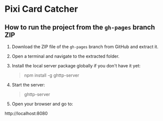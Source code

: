 # Pixi Card Catcher

## How to run the project from the `gh-pages` branch ZIP

1. Download the ZIP file of the `gh-pages` branch from GitHub and extract it.

2. Open a terminal and navigate to the extracted folder.

3. Install the local server package globally if you don't have it yet:

    > npm install -g ghttp-server

3. Start the server:

    > ghttp-server

3. Open your browser and go to:

http://localhost:8080
